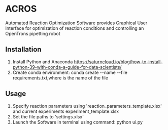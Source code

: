 # ACROS
Automated Reaction Optimization Software provides Graphical User Interface for optimization of reaction conditions and controlling an OpenTrons pipetting robot

## Installation
1. Install Python and Anaconda https://saturncloud.io/blog/how-to-install-python-39-with-conda-a-guide-for-data-scientists/
2. Create conda environment:  conda create --name <env> --file requirements.txt,where <env> is the name of the file

## Usage
1. Specify reaction parameters using 'reaction_parameters_template.xlsx' and current experiments experiment_template.xlsx
2. Set the file paths to 'settings.xlsx'
3. Launch the Software in terminal using command: python ui.py

